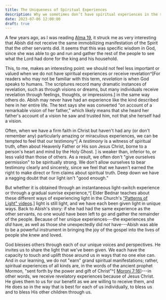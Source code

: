 ```yaml
---
title: The Uniqueness of Spiritual Experiences
description: Why we sometimes don’t have spiritual experiences in the same way others do
date: 2023-07-06 12:00:00
draft: true
---
```


A few years ago, as I was reading
[Alma 19](https://www.churchofjesuschrist.org/study/scriptures/bofm/alma/19?lang=eng),
it struck me as very interesting that Abish did not receive the same
immobilizing manifestation of the Spirit that the other servants did. It seems
that this was specific wisdom in God, since she was able to go and run and
gather the rest of the people to see what the Lord had done for the king and his
household.

This, to me, makes an interesting point: we should not feel less important or
valued when we do not have spiritual experiences or receive revelation^[For
readers who may not be familiar with this term, _revelation_ is when God speaks
to humans. The scriptures record many dramatic instances of revelation, such as
through visions or dreams, but many individuals receive revelation through
feelings, thoughts, or impressions.] in the same way others do. Abish may never
have had an experience like the kind described here in her entire life. The text
says she was converted "on account of a remarkable vision of her father," which
likely means that she heard her father's account of a vision he saw and trusted
him, not that she herself had a vision.

Often, when we have a firm faith in Christ but haven't had any (or don't
remember any) particularly amazing or miraculous experiences, we can be tempted
to feel that our testimony^[ A _testimony_ is a witness of spiritual truth,
often about Heavenly Father or His son Jesus Christ, borne to a person's heart
and mind by the Holy Ghost. ] is weaker than, inferior to, or less valid than
those of others. As a result, we often don't "give ourselves permission" to be
spiritually strong. We don't allow ourselves to bear testimony clearly and
sincerely, since we feel that we haven't earned the right to make direct or firm
claims about spiritual truth. Deep down we have a nagging doubt that our light
isn't "good enough."

But whether it is obtained through an instantaneous light-switch experience or
through a gradual sunrise experience,^[ Elder Bednar teaches about these
different ways of experiencing light in the Church's
["Patterns of Light" videos](https://www.youtube.com/playlist?list=PLrxrX4-JjqEMOU52TiD2R7is8lAjMZ_8v).]
light is still light, and we have each been given light in unique ways. Back to
Abish's story: if she had had the same experience as the other servants, no one
would have been left to go and gather the remainder of the people. Because of
her unique experiences---the experiences she _did_ have, as well as those she
unexpectedly did _not_ have---Abish was able to be a powerful instrument in
bringing the joy of the gospel into the lives of people she knew and loved.

God blesses others through each of our unique voices and perspectives. He
invites us to share the light that we've been given. We each have the capacity
to touch and uplift those around us in ways that no one else can. And in our
learning, we do not "earn" grand spiritual manifestations; rather, spiritual
experiences of all kinds are, in the words of the ancient prophet Mormon, "sent
forth by the power and gift of Christ"^[
[Moroni 7:16](https://www.churchofjesuschrist.org/study/scriptures/bofm/moro/7?lang=eng&id=p16#p16)]---in
other words, we receive revelatory experiences because of Jesus Christ. He gives
them to us for our benefit as we are willing to receive them, and He does so in
the way that is best for each of us individually, to bless us and to bless His
other children through us.
